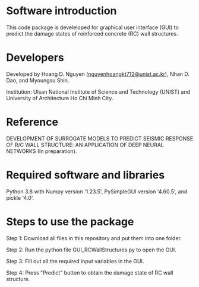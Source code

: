 
# Software introduction

This code package is develeloped for graphical user interface (GUI) to predict the damage states of reinforced concrete (RC) wall structures. 

# Developers

Developed by Hoang D. Nguyen (nguyenhoangkt712@unist.ac.kr), Nhan D. Dao, and Myoungsu Shin. 

Institution: Ulsan National Institute of Science and Technology (UNIST) and University of Architecture Ho Chi Minh City.

# Reference

DEVELOPMENT OF SURROGATE MODELS TO PREDICT SEISMIC RESPONSE OF R/C WALL STRUCTURE: AN APPLICATION OF DEEP NEURAL NETWORKS (In preparation).

# Required software and libraries

Python 3.8 with Numpy version '1.23.5', PySimpleGUI version '4.60.5', and pickle '4.0'.

# Steps to use the package

Step 1: Download all files in this repository and put them into one folder. 

Step 2: Run the python file GUI_RCWallStructures.py to open the GUI.

Step 3: Fill out all the required input variables in the GUI.

Step 4: Press "Predict" button to obtain the damage state of RC wall structure.


